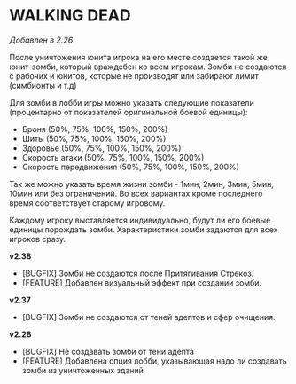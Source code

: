 # WALKING DEAD

*Добавлен в 2.26*

После уничтожения юнита игрока на его месте создается такой же юнит-зомби, который враждебен ко всем игрокам. Зомби не создаются с рабочих и юнитов, которые не производят или забирают лимит (симбионты и т.д)

Для зомби в лобби игры можно указать следующие показатели (процентарно от показателей оригинальной боевой единицы):

* Броня (50%, 75%, 100%, 150%, 200%)
* Шиты (50%, 75%, 100%, 150%, 200%)
* Здоровье (50%, 75%, 100%, 150%, 200%)
* Скорость атаки (50%, 75%, 100%, 150%, 200%)
* Скорость передвижения (50%, 75%, 100%, 150%, 200%)

Так же можно указать время жизни зомби - 1мин, 2мин, 3мин, 5мин, 10мин или без ограничений. Во всех вариантах кроме последнего время соответствует старому игровому. 

Каждому игроку выставляется индивидуально, будут ли его боевые единицы порождать зомби. Характеристики зомби задаются для всех игроков сразу.

**v2.38**

* [BUGFIX] Зомби не создаются после Притягивания Стрекоз.
* [FEATURE] Добавлен визуальный эффект при создании зомби.

**v2.37**

* [BUGFIX] Зомби не создаются от теней адептов и сфер очищения.

**v2.28**

* [BUGFIX] Не создавать зомби от тени адепта
* [FEATURE] Добавлена опция лобби, указывающая надо ли создавать зомби из уничтоженных зданий
